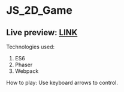 # JS_2D_Game
## Live preview: [LINK]() 

Technologies used:
1. ES6
2. Phaser 
3. Webpack

How to play:
Use keyboard arrows to control.
